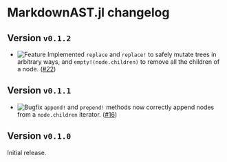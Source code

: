 # MarkdownAST.jl changelog

## Version `v0.1.2`

* ![Feature][badge-feature] Implemented `replace` and `replace!` to safely mutate trees in arbitrary ways, and `empty!(node.children)` to remove all the children of a node. ([#22][github-22])

## Version `v0.1.1`

* ![Bugfix][badge-bugfix] `append!` and `prepend!` methods now correctly append nodes from a `node.children` iterator. ([#16][github-16])

## Version `v0.1.0`

Initial release.

<!-- issue link definitions -->
[github-16]: https://github.com/JuliaDocs/MarkdownAST.jl/pull/16
[github-22]: https://github.com/JuliaDocs/MarkdownAST.jl/pull/22
<!-- end of issue link definitions -->

[markdownast]: https://github.com/JuliaDocs/MarkdownAST.jl

[badge-breaking]: https://img.shields.io/badge/BREAKING-red.svg
[badge-deprecation]: https://img.shields.io/badge/deprecation-orange.svg
[badge-feature]: https://img.shields.io/badge/feature-green.svg
[badge-enhancement]: https://img.shields.io/badge/enhancement-blue.svg
[badge-bugfix]: https://img.shields.io/badge/bugfix-purple.svg
[badge-security]: https://img.shields.io/badge/security-black.svg
[badge-experimental]: https://img.shields.io/badge/experimental-lightgrey.svg
[badge-maintenance]: https://img.shields.io/badge/maintenance-gray.svg

<!--
# Badges

![BREAKING][badge-breaking]
![Deprecation][badge-deprecation]
![Feature][badge-feature]
![Enhancement][badge-enhancement]
![Bugfix][badge-bugfix]
![Security][badge-security]
![Experimental][badge-experimental]
![Maintenance][badge-maintenance]
-->
